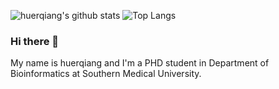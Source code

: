 ![huerqiang's github stats](https://github-readme-stats.vercel.app/api?username=huerqiang&show_icons=true)
![Top Langs](https://github-readme-stats.vercel.app/api/top-langs/?username=huerqiang&hide=html,jupyter%20notebook,javascript&layout=compact&langs_count=10)




### Hi there 👋
My name is huerqiang and I'm a PHD student in Department of Bioinformatics at Southern Medical University.

<!--
**huerqiang/huerqiang** is a ✨ _special_ ✨ repository because its `README.md` (this file) appears on your GitHub profile.

Here are some ideas to get you started:

- 🔭 I’m currently working on ...
- 🌱 I’m currently learning ...
- 👯 I’m looking to collaborate on ...
- 🤔 I’m looking for help with ...
- 💬 Ask me about ...
- 📫 How to reach me: ...
- 😄 Pronouns: ...
- ⚡ Fun fact: ...
-->

